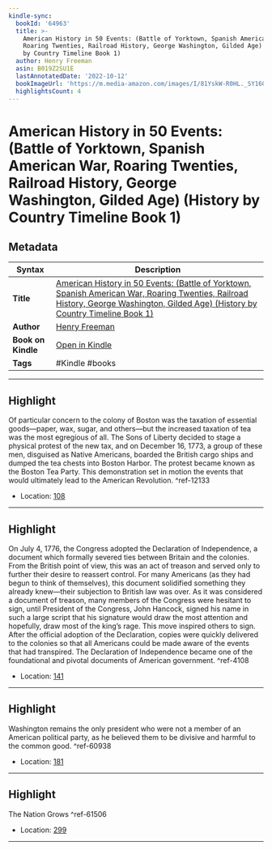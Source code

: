 ```yaml
---
kindle-sync:
  bookId: '64963'
  title: >-
    American History in 50 Events: (Battle of Yorktown, Spanish American War,
    Roaring Twenties, Railroad History, George Washington, Gilded Age) (History
    by Country Timeline Book 1)
  author: Henry Freeman
  asin: B019Z2SU1E
  lastAnnotatedDate: '2022-10-12'
  bookImageUrl: 'https://m.media-amazon.com/images/I/81YskW-R0HL._SY160.jpg'
  highlightsCount: 4
---
```

# American History in 50 Events: (Battle of Yorktown, Spanish American War, Roaring Twenties, Railroad History, George Washington, Gilded Age) (History by Country Timeline Book 1)

## Metadata

| Syntax | Description |
| ---------- | ---------- |
| **Title** | [American History in 50 Events: (Battle of Yorktown, Spanish American War, Roaring Twenties, Railroad History, George Washington, Gilded Age) (History by Country Timeline Book 1)](https://www.amazon.com/dp/B019Z2SU1E) |
| **Author** | [Henry Freeman](https://www.amazon.comundefined) |
| **Book on Kindle** | <a href="kindle://book?action=open&asin=B019Z2SU1E" target="_blank">Open in Kindle</a> |
| **Tags** | #Kindle #books |

---

## Highlight

Of particular concern to the colony of Boston was the taxation of essential goods—paper, wax, sugar, and others—but the increased taxation of tea was the most egregious of all. The Sons of Liberty decided to stage a physical protest of the new tax, and on December 16, 1773, a group of these men, disguised as Native Americans, boarded the British cargo ships and dumped the tea chests into Boston Harbor. The protest became known as the Boston Tea Party. This demonstration set in motion the events that would ultimately lead to the American Revolution. ^ref-12133
- Location: [108](kindle://book?action=open&asin=B019Z2SU1E&location=108)

---
## Highlight

On July 4, 1776, the Congress adopted the Declaration of Independence, a document which formally severed ties between Britain and the colonies. From the British point of view, this was an act of treason and served only to further their desire to reassert control. For many Americans (as they had begun to think of themselves), this document solidified something they already knew—their subjection to British law was over. As it was considered a document of treason, many members of the Congress were hesitant to sign, until President of the Congress, John Hancock, signed his name in such a large script that his signature would draw the most attention and hopefully, draw most of the king’s rage. This move inspired others to sign. After the official adoption of the Declaration, copies were quickly delivered to the colonies so that all Americans could be made aware of the events that had transpired. The Declaration of Independence became one of the foundational and pivotal documents of American government. ^ref-4108
- Location: [141](kindle://book?action=open&asin=B019Z2SU1E&location=141)

---
## Highlight

Washington remains the only president who were not a member of an American political party, as he believed them to be divisive and harmful to the common good. ^ref-60938
- Location: [181](kindle://book?action=open&asin=B019Z2SU1E&location=181)

---
## Highlight

The Nation Grows ^ref-61506
- Location: [299](kindle://book?action=open&asin=B019Z2SU1E&location=299)

---
